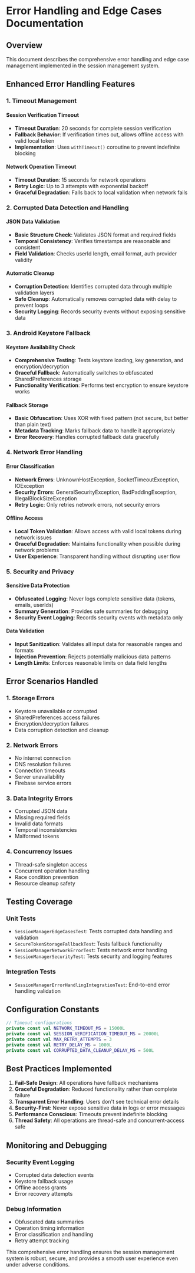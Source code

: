 # Error Handling and Edge Cases Documentation

## Overview

This document describes the comprehensive error handling and edge case management implemented in the session management system.

## Enhanced Error Handling Features

### 1. Timeout Management

#### Session Verification Timeout
- **Timeout Duration**: 20 seconds for complete session verification
- **Fallback Behavior**: If verification times out, allows offline access with valid local token
- **Implementation**: Uses `withTimeout()` coroutine to prevent indefinite blocking

#### Network Operation Timeout
- **Timeout Duration**: 15 seconds for network operations
- **Retry Logic**: Up to 3 attempts with exponential backoff
- **Graceful Degradation**: Falls back to local validation when network fails

### 2. Corrupted Data Detection and Handling

#### JSON Data Validation
- **Basic Structure Check**: Validates JSON format and required fields
- **Temporal Consistency**: Verifies timestamps are reasonable and consistent
- **Field Validation**: Checks userId length, email format, auth provider validity

#### Automatic Cleanup
- **Corruption Detection**: Identifies corrupted data through multiple validation layers
- **Safe Cleanup**: Automatically removes corrupted data with delay to prevent loops
- **Security Logging**: Records security events without exposing sensitive data

### 3. Android Keystore Fallback

#### Keystore Availability Check
- **Comprehensive Testing**: Tests keystore loading, key generation, and encryption/decryption
- **Graceful Fallback**: Automatically switches to obfuscated SharedPreferences storage
- **Functionality Verification**: Performs test encryption to ensure keystore works

#### Fallback Storage
- **Basic Obfuscation**: Uses XOR with fixed pattern (not secure, but better than plain text)
- **Metadata Tracking**: Marks fallback data to handle it appropriately
- **Error Recovery**: Handles corrupted fallback data gracefully

### 4. Network Error Handling

#### Error Classification
- **Network Errors**: UnknownHostException, SocketTimeoutException, IOException
- **Security Errors**: GeneralSecurityException, BadPaddingException, IllegalBlockSizeException
- **Retry Logic**: Only retries network errors, not security errors

#### Offline Access
- **Local Token Validation**: Allows access with valid local tokens during network issues
- **Graceful Degradation**: Maintains functionality when possible during network problems
- **User Experience**: Transparent handling without disrupting user flow

### 5. Security and Privacy

#### Sensitive Data Protection
- **Obfuscated Logging**: Never logs complete sensitive data (tokens, emails, userIds)
- **Summary Generation**: Provides safe summaries for debugging
- **Security Event Logging**: Records security events with metadata only

#### Data Validation
- **Input Sanitization**: Validates all input data for reasonable ranges and formats
- **Injection Prevention**: Rejects potentially malicious data patterns
- **Length Limits**: Enforces reasonable limits on data field lengths

## Error Scenarios Handled

### 1. Storage Errors
- Keystore unavailable or corrupted
- SharedPreferences access failures
- Encryption/decryption failures
- Data corruption detection and cleanup

### 2. Network Errors
- No internet connection
- DNS resolution failures
- Connection timeouts
- Server unavailability
- Firebase service errors

### 3. Data Integrity Errors
- Corrupted JSON data
- Missing required fields
- Invalid data formats
- Temporal inconsistencies
- Malformed tokens

### 4. Concurrency Issues
- Thread-safe singleton access
- Concurrent operation handling
- Race condition prevention
- Resource cleanup safety

## Testing Coverage

### Unit Tests
- `SessionManagerEdgeCasesTest`: Tests corrupted data handling and validation
- `SecureTokenStorageFallbackTest`: Tests fallback functionality
- `SessionManagerNetworkErrorTest`: Tests network error handling
- `SessionManagerSecurityTest`: Tests security and logging features

### Integration Tests
- `SessionManagerErrorHandlingIntegrationTest`: End-to-end error handling validation

## Configuration Constants

```kotlin
// Timeout configurations
private const val NETWORK_TIMEOUT_MS = 15000L
private const val SESSION_VERIFICATION_TIMEOUT_MS = 20000L
private const val MAX_RETRY_ATTEMPTS = 3
private const val RETRY_DELAY_MS = 1000L
private const val CORRUPTED_DATA_CLEANUP_DELAY_MS = 500L
```

## Best Practices Implemented

1. **Fail-Safe Design**: All operations have fallback mechanisms
2. **Graceful Degradation**: Reduced functionality rather than complete failure
3. **Transparent Error Handling**: Users don't see technical error details
4. **Security-First**: Never expose sensitive data in logs or error messages
5. **Performance Conscious**: Timeouts prevent indefinite blocking
6. **Thread Safety**: All operations are thread-safe and concurrent-access safe

## Monitoring and Debugging

### Security Event Logging
- Corrupted data detection events
- Keystore fallback usage
- Offline access grants
- Error recovery attempts

### Debug Information
- Obfuscated data summaries
- Operation timing information
- Error classification and handling
- Retry attempt tracking

This comprehensive error handling ensures the session management system is robust, secure, and provides a smooth user experience even under adverse conditions.
